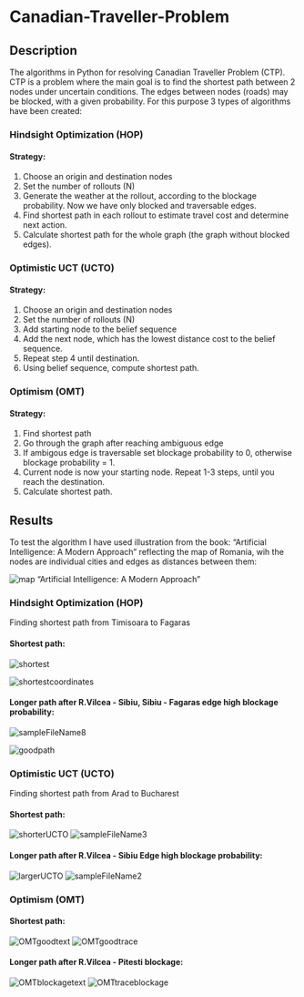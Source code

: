 # Canadian-Traveller-Problem
## Description
The algorithms in Python for resolving Canadian Traveller Problem (CTP). CTP is a problem where the main goal is to find the shortest path between 2 nodes under uncertain conditions. The edges between nodes (roads) may be blocked, with a given probability. For this purpose 3 types of algorithms have been created:

### Hindsight Optimization (HOP)

#### Strategy:
1. Choose an origin and destination nodes
2. Set the number of rollouts (N)
3. Generate the weather at the rollout, according to the blockage probability. Now we have only blocked and traversable edges.
4. Find shortest path in each rollout to estimate travel cost and determine next action.
5. Calculate shortest path for the whole graph (the graph without blocked edges).

### Optimistic UCT (UCTO)

#### Strategy:
1. Choose an origin and destination nodes
2. Set the number of rollouts (N)
3. Add starting node to the belief sequence
4. Add the next node, which has the lowest distance cost to the belief sequence.
5. Repeat step 4 until destination.
6. Using belief sequence, compute shortest path.

### Optimism (OMT)

#### Strategy:
1. Find shortest path
2. Go through the graph after reaching ambiguous edge
3. If ambigous edge is traversable set blockage probability to 0, otherwise blockage probability = 1.
4. Current node is now your starting node. Repeat 1-3 steps, until you reach the destination.
5. Calculate shortest path.

## Results
To test the algorithm I have used illustration from the book: “Artificial Intelligence: A Modern Approach” reflecting the map of Romania, wih the nodes are individual cities and edges as distances between them:

![map](https://user-images.githubusercontent.com/44844566/196927016-23361b66-313d-4ee5-8897-e2d567b456d9.PNG)
“Artificial Intelligence: A Modern Approach”

### Hindsight Optimization (HOP)
Finding shortest path from Timisoara to Fagaras
#### Shortest path:
![shortest](https://user-images.githubusercontent.com/44844566/196803422-1386e37f-f8e4-48e0-b430-185c58c40b71.png)

![shortestcoordinates](https://user-images.githubusercontent.com/44844566/196803423-fc033459-e470-4cf6-835d-c08dcb1420f7.PNG)
#### Longer path after R.Vilcea - Sibiu, Sibiu - Fagaras edge high blockage probability:
![sampleFileName8](https://user-images.githubusercontent.com/44844566/196803419-6ecec787-255b-4dcf-85e4-fc7b34c82d66.png)

![goodpath](https://user-images.githubusercontent.com/44844566/196803416-027bd634-3d4a-4ffe-ba80-6967b4b94652.PNG)
### Optimistic UCT (UCTO)
Finding shortest path from Arad to Bucharest
#### Shortest path:
![shorterUCTO](https://user-images.githubusercontent.com/44844566/196765384-3477c6c9-6c07-4542-b447-ad25dd5b2e20.PNG)
![sampleFileName3](https://user-images.githubusercontent.com/44844566/196765382-89bd4ad9-9cd6-4818-8317-07705caf8ed6.png)
#### Longer path after R.Vilcea - Sibiu Edge high blockage probability:
![largerUCTO](https://user-images.githubusercontent.com/44844566/196765387-94c54114-b33f-42ad-8e18-2db322992511.PNG)
![sampleFileName2](https://user-images.githubusercontent.com/44844566/196765377-57ac0297-e702-435d-9ac0-cd06613ad9c8.png)
### Optimism (OMT)
#### Shortest path:
![OMTgoodtext](https://user-images.githubusercontent.com/44844566/196925899-3d1ec787-ded2-4a0a-8495-8388adc6a89f.PNG)
![OMTgoodtrace](https://user-images.githubusercontent.com/44844566/196925911-45dfd14b-06fe-41d6-8f2c-23bd8f40f72c.PNG)
#### Longer path after R.Vilcea - Pitesti blockage:
![OMTblockagetext](https://user-images.githubusercontent.com/44844566/196925949-86977485-16d9-4eae-af50-782f161f935d.PNG)
![OMTtraceblockage](https://user-images.githubusercontent.com/44844566/196925970-099ff9cd-bd88-47f9-8f10-953517fdbdea.PNG)

